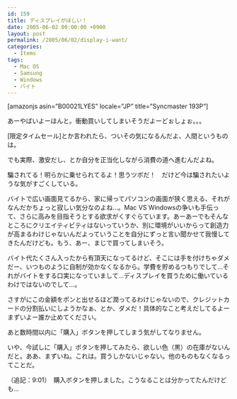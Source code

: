 ```yaml
---
id: 159
title: ディスプレイがほしい！
date: 2005-06-02 00:00:00 +0900
layout: post
permalink: /2005/06/02/display-i-want/
categories:
  - Items
tags:
  - Mac OS
  - Samsung
  - Windows
  - バイト
---
```

[amazonjs asin=&#8221;B00021LYES&#8221; locale=&#8221;JP&#8221; title=&#8221;Syncmaster 193P&#8221;]

あーやばいよーほんと。衝動買いしてしまいそうだよーどぉしょぉ。。。
  
[限定タイムセール]とか言われたら、ついその気になるんだよ、人間というものは。
  
でも実際、激安だし、とか自分を正当化しながら消費の道へ進むんだよね。
  
騙されてる！明らかに乗せられてるよ！思うツボだ！　だけど今は騙されたいような気がすごくしている。

<!--more-->

バイトで広い画面見てるから、家に帰ってパソコンの画面が狭く思える、それがなんだかちょっと寂しい気分なのよね…。Mac VS Windowsの争いも手伝って、さらに高みを目指そうとする欲求がくすぐらています。あーあーでもそんなところにクリエイティビティはないっていうか、別に環境がいいからって創造力が高まるわけじゃないんだよっていうことを自分にずっと言い聞かせて我慢してきたんだけども。もう、あー、まじで買ってしまいそう。

バイト代たくさん入ったから有頂天になってるけど、そこには手を付けちゃダメだー、いつものように自制が効かなくなるから。学費を貯めるつもりでして…それがバイトをする口実になっていまして…ディスプレイを買うために働いているわけではないのでして…。
  
さすがにこの金額をポンと出せるほど潤ってるわけじゃないので、クレジットカードの分割払いにしようかなぁ、とか、ダメだ！具体的なこと考えだしてるよーまずいよー誰か止めてください。

あと数時間以内に「購入」ボタンを押してしまう気がしてなりません。

いや、今試しに「購入」ボタンを押してみたら、欲しい色（黒）の在庫がないんだと。ああ、まずいね。これは。買うしかないじゃない。他のものもなくなるってことだ。

（追記：9:01）　購入ボタンを押しました。こうなることは分かってたんだけども…
